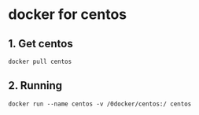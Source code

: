# docker for centos

## 1. Get centos
```
docker pull centos
```
## 2. Running
```
docker run --name centos -v /0docker/centos:/ centos
```
